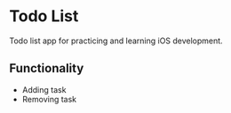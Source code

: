 # Todo List
Todo list app for practicing and learning iOS development.

Functionality
-------------
* Adding task
* Removing task
